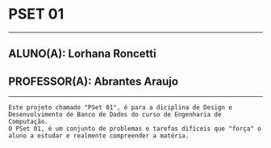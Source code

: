 # PSET 01
---
## ALUNO(A): Lorhana Roncetti 
## PROFESSOR(A): Abrantes Araujo
---
    Este projeto chamado "PSet 01", é para a diciplina de Design e Desenvolvimento de Banco de Dados do curso de Engenharia de Computação.
    O PSet 01, é um conjunto de problemas e tarefas difíceis que "força" o aluno a estudar e realmente compreender a matéria.

